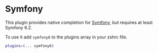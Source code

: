 # Symfony

This plugin provides native completion for [Symfony](https://symfony.com/), but requires at least Symfony 6.2.

To use it add `symfony6` to the plugins array in your zshrc file.

```bash
plugins=(... symfony6)
```
